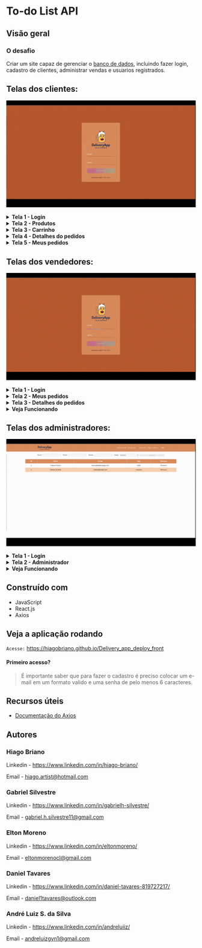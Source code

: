 # To-do List API

## Visão geral

### O desafio

Criar um site capaz de gerenciar o [banco de dados](../back-end/), incluindo fazer login, cadastro de clientes, administrar vendas e usuarios registrados.

## Telas dos clientes:

![Telas dos clientes](./images/client_page.gif)

<details>
  <summary>
    <strong>Tela 1 - Login</strong>
  </summary><br>
  
- Autenticar-se;
- Cadastrar novo úsuario.
</details>

<details>
  <summary>
    <strong>Tela 2 - Produtos</strong>
  </summary><br>

- Adicionar produtos ao carrinho;
- Remover produtos do carrinho;
- Ver o valor total do carrinho enquanto faz as compras.
</details>

<details>
  <summary>
    <strong>Tela 3 - Carrinho</strong>
  </summary><br>

- Remover produtos do carrinho;
- Ver o valor total do carrinho;
- Selecionar vendedor;
- Finalizar a compra.
</details>

<details>
  <summary>
    <strong>Tela 4 - Detalhes do pedidos</strong>
  </summary><br>

- É possivél ver:
  - Número do pedido;
  - Vendedor responsavél;
  - Data de compra;
  - Status do pedido;
  - Lista dos pedidos com a quantidade comprada;
  - Valor da compra.
- Marcar pedido como entregue quando estiver com o status `Em Transito`.
</details>

<details>
  <summary>
    <strong>Tela 5 - Meus pedidos</strong>
  </summary><br>

- É possivél ver todos os pedidos e as informações:
  - Número do pedido;
  - Status do pedido;
  - Data de compra;
  - Valor da compra.
- Clicar no pedido para ter mais detalhes da compra.
</details>

## Telas dos vendedores:

![Telas dos vendedores](./images/seller_page.gif)

<details>
  <summary>
    <strong>Tela 1 - Login</strong>
  </summary><br>
  
- Autenticar-se;
</details>

<details>
  <summary>
    <strong>Tela 2 - Meus pedidos</strong>
  </summary><br>

- É possivél ver todos os pedidos e as informações:
  - Número do pedido;
  - Status do pedido;
  - Data de compra;
  - Valor da compra;
  - Endereço.
- Clicar no pedido para ter mais detalhes da compra.
</details>

<details>
  <summary>
    <strong>Tela 3 - Detalhes do pedidos</strong>
  </summary><br>

- É possivél ver:
  - Número do pedido;
  - Data de compra;
  - Status do pedido;
  - Lista dos pedidos com a quantidade comprada;
  - Valor da compra.
- Mudar status para `Preparando` e / ou `Em Trânsito`
</details>

<details>
  <summary>
    <strong>Veja Funcionando</strong>
  </summary><br>
  
> Faça Login com
  - Usuario: fulana@deliveryapp.com
  - Senha: fulana@123
</details>

## Telas dos administradores:

![Tela do administrador](./images/admin_page.gif)

<details>
  <summary>
    <strong>Tela 1 - Login</strong>
  </summary><br>
  
- Autenticar-se.
</details>

<details>
  <summary>
    <strong>Tela 2 - Administrador</strong>
  </summary><br>
  
- Ver usuários e vendedores cadastrados;
- Criar usuários e vendedores;
- Remover usuários e vendedores.
</details>

<details>
  <summary>
    <strong>Veja Funcionando</strong>
  </summary><br>
  
> Faça Login com
  - Usuario: adm@deliveryapp.com
  - Senha: --adm2@21!!--
</details>


## Construído com

- JavaScript
- React.js
- Axios

## Veja a aplicação rodando

`Acesse:` https://hiagobriano.github.io/Delivery_app_deploy_front

#### Primeiro acesso?
> É importante saber que para fazer o cadastro é preciso colocar um e-mail em um formato valido e uma senha de pelo menos 6 caracteres.

## Recursos úteis

- [Documentação do Axios](https://axios-http.com/ptbr/)

## Autores

### Hiago Briano
Linkedin - https://www.linkedin.com/in/hiago-briano/

Email - hiago.artist@hotmail.com

### Gabriel Silvestre
Linkedin - https://www.linkedin.com/in/gabrielh-silvestre/

Email - gabriel.h.silvestre11@gmail.com

### Elton Moreno
Linkedin - https://www.linkedin.com/in/eltonmoreno/

Email - eltonmorenocl@gmail.com

### Daniel Tavares
Linkedin - https://www.linkedin.com/in/daniel-tavares-819727217/

Email - daniel1tavares@outlook.com

### André Luiz S. da Silva
Linkedin - https://www.linkedin.com/in/andreluiiz/

Email - andreluizgyn1@gmail.com